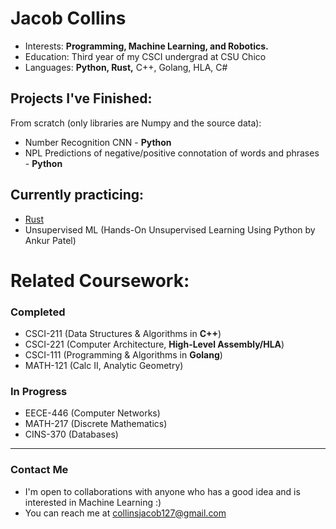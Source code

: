 # Jacob Collins
- Interests: **Programming, Machine Learning, and Robotics.**
- Education: Third year of my CSCI undergrad at CSU Chico
- Languages: **Python, Rust,** C++, Golang, HLA, C#
## Projects I've Finished:
From scratch (only libraries are Numpy and the source data):
   - Number Recognition CNN - **Python**
   - NPL Predictions of negative/positive connotation of words and phrases - **Python**
## Currently practicing:
   - [Rust](https://github.com/collinsjacob127/Rust_Data_Structures)
   - Unsupervised ML (Hands-On Unsupervised Learning Using Python by Ankur Patel)
# Related Coursework:
   ### Completed
   - CSCI-211 (Data Structures & Algorithms in **C++**)
   - CSCI-221 (Computer Architecture, **High-Level Assembly/HLA**)
   - CSCI-111 (Programming & Algorithms in **Golang**)
   - MATH-121 (Calc II, Analytic Geometry)
   ### In Progress
   - EECE-446 (Computer Networks)
   - MATH-217 (Discrete Mathematics)
   - CINS-370 (Databases)
---
### Contact Me
-  I'm open to collaborations with anyone who has a good idea and is interested in Machine Learning :)
-  You can reach me at collinsjacob127@gmail.com

<!---
collinsjacob127/collinsjacob127 is a ✨ special ✨ repository because its `README.md` (this file) appears on your GitHub profile.
You can click the Preview link to take a look at your changes.
--->

